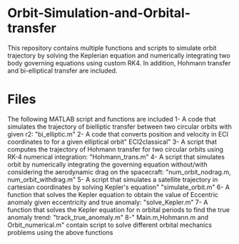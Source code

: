 # Orbit-Simulation-and-Orbital-transfer
This repository contains multiple functions and scripts to simulate orbit trajectory by solving the Keplerian equation and numerically integrating two body governing equations using custom RK4. In addition, Hohmann transfer and bi-elliptical transfer are included.

# Files

The following MATLAB script and functions are included 
1-  A code that simulates the trajectory of bielliptic transfer between two circular orbits  with given r2: "bi_elliptic.m"
2- A code that converts position and velocity in ECI coordinates to for a given elliptical orbit" ECI2classical"
3- A script that computes the trajectory of Hohmann transfer for two circular orbits using RK-4 numerical integration: "Hohmann_trans.m"
4- A script that simulates orbit by numerically integrating the governing equation without/with considering the aerodynamic drag on the spacecraft: "num_orbit_nodrag.m, num_orbit_withdrag.m"
5- A script that simulates a satellite trajectory in cartesian coordinates by solving Kepler's equation" "simulate_orbit.m"
6- A function that solves the Kepler equation to obtain the value of Eccentric anomaly given eccentricity and true anomaly: "solve_Kepler.m"
7- A function that solves the Kepler equation for n orbital periods to find the true anomaly trend: "track_true_anomaly.m"
8-" Main.m,Hohmann.m and Orbit_numerical.m" contain script to solve different orbital mechanics problems using the above functions

